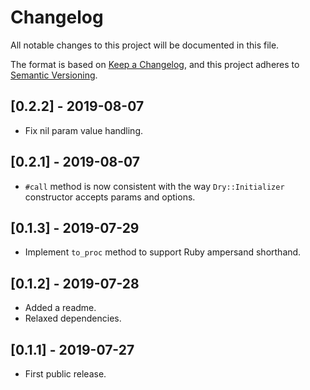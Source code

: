 # Changelog

All notable changes to this project will be documented in this file.

The format is based on [Keep a Changelog](https://keepachangelog.com/en/1.0.0/), and this project adheres to [Semantic Versioning](https://semver.org/spec/v2.0.0.html).

## [0.2.2] - 2019-08-07

- Fix nil param value handling.

## [0.2.1] - 2019-08-07

- `#call` method is now consistent with the way `Dry::Initializer` constructor accepts params and options.

## [0.1.3] - 2019-07-29

- Implement `to_proc` method to support Ruby ampersand shorthand.

## [0.1.2] - 2019-07-28

- Added a readme.
- Relaxed dependencies.

## [0.1.1] - 2019-07-27

- First public release.
